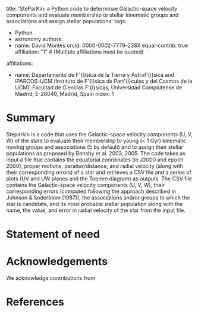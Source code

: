 title: 'SteParKin: a Python code to determinae Galactic-space velocity components and evaluate membership to stellar kinematic groups and associations and assign stellar populations'
tags:
  - Python
  - astronomy
authors:
  - name: David Montes
    orcid: 0000-0002-7779-238X
    equal-contrib: true
    affiliation: "1" # (Multiple affiliations must be quoted)

affiliations:
 - name: Departamento de F\'{i}sica de la Tierra y Astrof\'{i}sica 
and IPARCOS-UCM (Instituto de F\'{i}sica de Part\'{i}culas y del Cosmos de la UCM), 
Facultad de Ciencias F\'{i}sicas, Universidad Complutense de Madrid, E-28040, Madrid, Spain
   index: 1

# Summary

Steparkin is a code that uses the Galactic-space velocity components (U, V, W) of the stars to evaluate their membership to young (< 1 Gyr) kinematic moving groups and associations (5 by default) and to assign their stellar populations as proposed by Bensby et al. 2003, 2005. The code takes as input a file that contains the equatorial coordinates (in J2000 and epoch 2000), proper motions, parallax/distance, and radial velocity (along with their corresponding errors) of a star and retrieves a CSV file and a series of plots (UV and UW planes and the Toomre diagram) as outputs. The CSV file contains the Galactic-space velocity components (U, V, W), their corresponding errors (computed following the approach described in Johnson & Soderblom (1987)), the associations and/or groups to which the star is candidate, and its most probable stellar population along with the name, the value, and error in radial velocity of the star from the input file.

# Statement of need


# Acknowledgements

We acknowledge contributions from


# References


